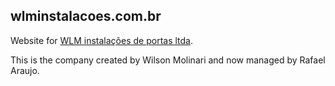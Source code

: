 wlminstalacoes.com.br
---------------------

Website for [WLM instalações de portas ltda](https://pothix.github.io/wlminstalacoes.com.br).

This is the company created by Wilson Molinari and now managed by Rafael Araujo.
